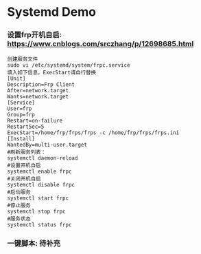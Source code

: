 # Systemd Demo

### 设置frp开机自启: https://www.cnblogs.com/srczhang/p/12698685.html
```
创建服务文件
sudo vi /etc/systemd/system/frpc.service
填入如下信息，ExecStart请自行替换
[Unit]
Description=Frp Client
After=network.target
Wants=network.target
[Service]
User=frp
Group=frp
Restart=on-failure
RestartSec=5
ExecStart=/home/frp/frps/frps -c /home/frp/frps/frps.ini
[Install]
WantedBy=multi-user.target
#刷新服务列表：
systemctl daemon-reload
#设置开机自启
systemctl enable frpc
#关闭开机自启
systemctl disable frpc
#启动服务
systemctl start frpc
#停止服务
systemctl stop frpc
#服务状态
systemctl status frpc
```

### 一键脚本: 待补充
